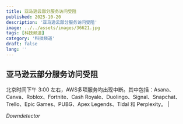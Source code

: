 ```yaml
---
title: 亚马逊云部分服务访问受阻
published: 2025-10-20
description: '亚马逊云部分服务访问受阻'
image: ../../assets/images/36621.jpg
tags: [科技频道]
category: '科技频道'
draft: false
lang: ''
---
```


## 亚马逊云部分服务访问受阻

北京时间下午 3:00 左右，AWS多项服务均出现中断。其中包括：Asana、Canva、Roblox、Fortnite、Cash Royale、Duolingo、Signal、Snapchat、Trello、Epic Games、PUBG、Apex Legends、Tidal 和 Perplexity。
|

*Downdetector*
